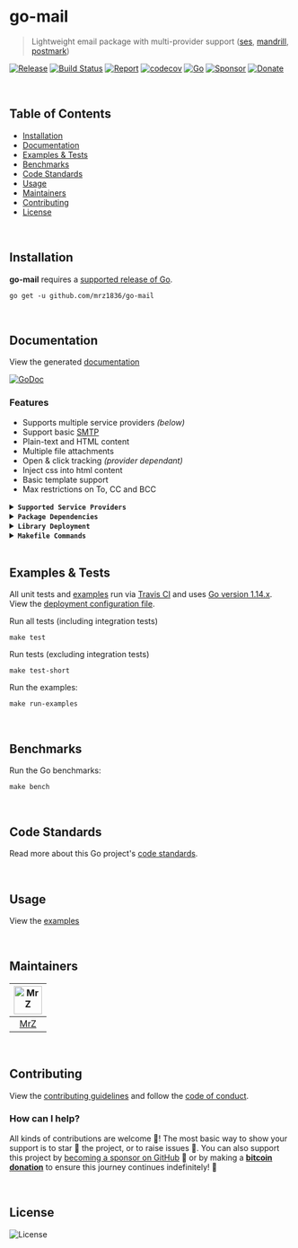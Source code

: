 # go-mail
> Lightweight email package with multi-provider support ([ses](https://aws.amazon.com/ses/), [mandrill](https://mailchimp.com/features/transactional-email/), [postmark](https://postmarkapp.com/))

[![Release](https://img.shields.io/github/release-pre/mrz1836/go-mail.svg?logo=github&style=flat&v=1)](https://github.com/mrz1836/go-mail/releases)
[![Build Status](https://travis-ci.com/mrz1836/go-mail.svg?branch=master)](https://travis-ci.com/mrz1836/go-mail)
[![Report](https://goreportcard.com/badge/github.com/mrz1836/go-mail?style=flat&v=1)](https://goreportcard.com/report/github.com/mrz1836/go-mail)
[![codecov](https://codecov.io/gh/mrz1836/go-mail/branch/master/graph/badge.svg)](https://codecov.io/gh/mrz1836/go-mail)
[![Go](https://img.shields.io/github/go-mod/go-version/mrz1836/go-mail)](https://golang.org/)
[![Sponsor](https://img.shields.io/badge/sponsor-MrZ-181717.svg?logo=github&style=flat&v=3)](https://github.com/sponsors/mrz1836)
[![Donate](https://img.shields.io/badge/donate-bitcoin-ff9900.svg?logo=bitcoin&style=flat)](https://mrz1818.com/?tab=tips&af=go-mail)

<br/>

## Table of Contents
- [Installation](#installation)
- [Documentation](#documentation)
- [Examples & Tests](#examples--tests)
- [Benchmarks](#benchmarks)
- [Code Standards](#code-standards)
- [Usage](#usage)
- [Maintainers](#maintainers)
- [Contributing](#contributing)
- [License](#license)

<br/>

## Installation

**go-mail** requires a [supported release of Go](https://golang.org/doc/devel/release.html#policy).
```shell script
go get -u github.com/mrz1836/go-mail
```

<br/>

## Documentation
View the generated [documentation](https://pkg.go.dev/github.com/mrz1836/go-mail)

[![GoDoc](https://godoc.org/github.com/mrz1836/go-mail?status.svg&style=flat)](https://pkg.go.dev/github.com/mrz1836/go-mail)

### Features
- Supports multiple service providers _(below)_
- Support basic [SMTP](https://en.wikipedia.org/wiki/Simple_Mail_Transfer_Protocol)
- Plain-text and HTML content
- Multiple file attachments
- Open & click tracking _(provider dependant)_
- Inject css into html content
- Basic template support
- Max restrictions on To, CC and BCC

<details>
<summary><strong><code>Supported Service Providers</code></strong></summary>

- [AWS SES](https://docs.aws.amazon.com/ses/)
- [Mandrill](https://mandrillapp.com/api/docs/)
- [Postmark](https://postmarkapp.com/developer)
- [SMTP](https://en.wikipedia.org/wiki/Simple_Mail_Transfer_Protocol)
</details>

<details>
<summary><strong><code>Package Dependencies</code></strong></summary>

- domodwyer's [mailyak](https://github.com/domodwyer/mailyak)
- keighl's [postmark](https://github.com/mrz1836/postmark)
- mattbaird's [gochimp](https://github.com/mattbaird/gochimp)
- sourcegraph's [go-ses](https://github.com/sourcegraph/go-ses)
- aymerick's [douceur](https://github.com/aymerick/douceur)
</details>

<details>
<summary><strong><code>Library Deployment</code></strong></summary>

[goreleaser](https://github.com/goreleaser/goreleaser) for easy binary or library deployment to Github and can be installed via: `brew install goreleaser`.

The [.goreleaser.yml](.goreleaser.yml) file is used to configure [goreleaser](https://github.com/goreleaser/goreleaser).

Use `make release-snap` to create a snapshot version of the release, and finally `make release` to ship to production.
</details>

<details>
<summary><strong><code>Makefile Commands</code></strong></summary>

View all `makefile` commands
```shell script
make help
```

List of all current commands:
```text
all                            Runs lint, test-short and vet
bench                          Run all benchmarks in the Go application
clean                          Remove previous builds and any test cache data
clean-mods                     Remove all the Go mod cache
coverage                       Shows the test coverage
godocs                         Sync the latest tag with GoDocs
help                           Show all make commands available
lint                           Run the Go lint application
release                        Full production release (creates release in Github)
release-test                   Full production test release (everything except deploy)
release-snap                   Test the full release (build binaries)
run-examples                   Runs all the examples
tag                            Generate a new tag and push (IE: tag version=0.0.0)
tag-remove                     Remove a tag if found (IE: tag-remove version=0.0.0)
tag-update                     Update an existing tag to current commit (IE: tag-update version=0.0.0)
test                           Runs vet, lint and ALL tests
test-short                     Runs vet, lint and tests (excludes integration tests)
update                         Update all project dependencies
update-releaser                Update the goreleaser application
vet                            Run the Go vet application
```
</details>

<br/>

## Examples & Tests
All unit tests and [examples](examples/examples.go) run via [Travis CI](https://travis-ci.com/mrz1836/go-mail) and uses [Go version 1.14.x](https://golang.org/doc/go1.14). View the [deployment configuration file](.travis.yml).

Run all tests (including integration tests)
```shell script
make test
```

Run tests (excluding integration tests)
```shell script
make test-short
```

Run the examples:
```shell script
make run-examples
```

<br/>

## Benchmarks
Run the Go benchmarks:
```shell script
make bench
```

<br/>

## Code Standards
Read more about this Go project's [code standards](CODE_STANDARDS.md).

<br/>

## Usage
View the [examples](examples/examples.go)

<br/>

## Maintainers

| [<img src="https://github.com/mrz1836.png" height="50" alt="MrZ" />](https://github.com/mrz1836) |
|:---:|
| [MrZ](https://github.com/mrz1836) |

<br/>

## Contributing

View the [contributing guidelines](CONTRIBUTING.md) and follow the [code of conduct](CODE_OF_CONDUCT.md).

### How can I help?
All kinds of contributions are welcome :raised_hands:! 
The most basic way to show your support is to star :star2: the project, or to raise issues :speech_balloon:. 
You can also support this project by [becoming a sponsor on GitHub](https://github.com/sponsors/mrz1836) :clap: 
or by making a [**bitcoin donation**](https://mrz1818.com/?tab=tips&af=go-mail) to ensure this journey continues indefinitely! :rocket:

<br/>

## License

![License](https://img.shields.io/github/license/mrz1836/go-mail.svg?style=flat&v=1)
